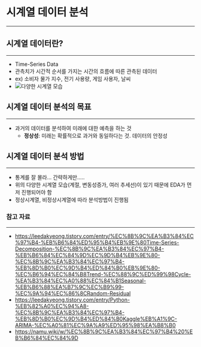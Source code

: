 # 시계열 데이터 분석

---

## 시계열 데이터란?

---

- Time-Series Data
- 관측치가 시간적 순서를 가지는 시간의 흐름에 따른 관측된 데이터
- ex) 소비자 물가 지수, 전기 사용량, 게임 사용자, 날씨
- ![다양한 시계열 모습](https://cdn.sbr.ai/news/photo/202202/1608_1270_4622.png)

## 시계열 데이터 분석의 목표

---

- 과거의 데이터를 분석하여 미래에 대한 예측을 하는 것
  - **정상성**: 미래는 확률적으로 과거와 동일하다는 것. 데이터의 안정성

## 시계열 데이터 분석 방법

---

- 통계를 잘 몰라... 간략하게만.....
- 위의 다양한 시계열 모습(계절, 변동성증가, 여러 추세선)이 있기 때문에 EDA가 먼저 진행되어야 함
- 정상시계열, 비정상시계열에 따라 분석방법이 진행됨

### 참고 자료

---

- https://leedakyeong.tistory.com/entry/%EC%8B%9C%EA%B3%84%EC%97%B4-%EB%B6%84%ED%95%B4%EB%9E%80Time-Series-Decomposition-%EC%8B%9C%EA%B3%84%EC%97%B4-%EB%B6%84%EC%84%9D%EC%9D%B4%EB%9E%80-%EC%8B%9C%EA%B3%84%EC%97%B4-%EB%8D%B0%EC%9D%B4%ED%84%B0%EB%9E%80-%EC%B6%94%EC%84%B8Trend-%EC%88%9C%ED%99%98Cycle-%EA%B3%84%EC%A0%88%EC%84%B1Seasonal-%EB%B6%88%EA%B7%9C%EC%B9%99-%EC%9A%94%EC%86%8CRandom-Residual
- https://leedakyeong.tistory.com/entry/Python-%EB%82%A0%EC%94%A8-%EC%8B%9C%EA%B3%84%EC%97%B4-%EB%8D%B0%EC%9D%B4%ED%84%B0Kaggle%EB%A1%9C-ARIMA-%EC%A0%81%EC%9A%A9%ED%95%98%EA%B8%B0
- https://namu.wiki/w/%EC%8B%9C%EA%B3%84%EC%97%B4%20%EB%B6%84%EC%84%9D